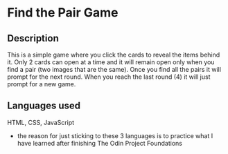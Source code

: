 # Find the Pair Game

## Description
This is a simple game where you click the cards to reveal the items behind it. Only 2 cards can open at a time and it will remain open only when you find a pair (two images that are the same). Once you find all the pairs it will prompt for the next round. When you reach the last round (4) it will just prompt for a new game.  

## Languages used
HTML, CSS, JavaScript
- the reason for just sticking to these 3 languages is to practice what I have learned after finishing The Odin Project Foundations